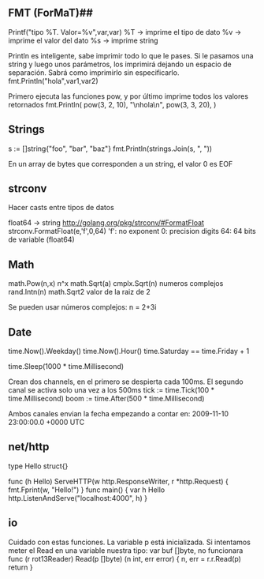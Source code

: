 ## FMT (ForMaT)##
Printf("tipo %T. Valor=%v",var,var)
%T -> imprime el tipo de dato
%v -> imprime el valor del dato
%s -> imprime string
 
Println es inteligente, sabe imprimir todo lo que le pases.
Si le pasamos una string y luego unos parámetros, los imprimirá dejando un espacio de separación. Sabrá como imprimirlo sin especificarlo.
fmt.Println("hola",var1,var2)
 
Primero ejecuta las funciones pow, y por último imprime todos los valores retornados
fmt.Println(
        pow(3, 2, 10),
        "\nhola\n",
        pow(3, 3, 20),
)


## Strings ##
s := []string{"foo", "bar", "baz"}
fmt.Println(strings.Join(s, ", "))

En un array de bytes que corresponden a un string, el valor 0 es EOF



## strconv ##
Hacer casts entre tipos de datos

float64 -> string  http://golang.org/pkg/strconv/#FormatFloat
strconv.FormatFloat(e,'f',0,64)
  'f': no exponent
  0: precision digits
  64: 64 bits de variable (float64)

 
 
## Math ##
math.Pow(n,x)   n^x
math.Sqrt(a)
cmplx.Sqrt(n)  numeros complejos
rand.Intn(n)
math.Sqrt2  valor de la raiz de 2
 
 
Se pueden usar números complejos:
n = 2+3i


## Date ##
time.Now().Weekday()
time.Now().Hour()
time.Saturday == time.Friday + 1

time.Sleep(1000 * time.Millisecond)

Crean dos channels, en el primero se despierta cada 100ms. El segundo canal se activa solo una vez a los 500ms
tick := time.Tick(100 * time.Millisecond)
boom := time.After(500 * time.Millisecond)

Ambos canales envian la fecha empezando a contar en: 2009-11-10 23:00:00.0 +0000 UTC


## net/http ##

type Hello struct{}

func (h Hello) ServeHTTP(w http.ResponseWriter, r *http.Request) {
    fmt.Fprint(w, "Hello!")
}
func main() {
    var h Hello
    http.ListenAndServe("localhost:4000", h)
}


## io ##
Cuidado con estas funciones. La variable p está inicializada.
Si intentamos meter el Read en una variable nuestra tipo: var buf []byte, no funcionara
func (r rot13Reader) Read(p []byte) (n int, err error) {
        n, err = r.r.Read(p)
        return
}
